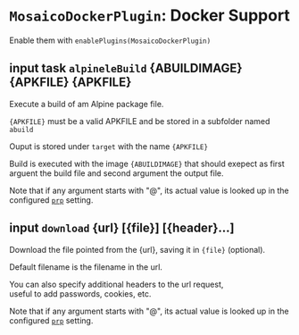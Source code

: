 # `MosaicoDockerPlugin`: Docker Support

Enable them with `enablePlugins(MosaicoDockerPlugin)`

## input task `alpineleBuild` {ABUILDIMAGE} {APKFILE} {APKFILE}

Execute a build of am Alpine package file. 

`{APKFILE}` must be a valid APKFILE and be stored in a subfolder named `abuild`

Ouput is stored under `target` with the name `{APKFILE}`

Build is executed with the image `{ABUILDIMAGE}` that should exepect
as first arguent the build file and second argument the output file.

Note that if any argument starts with "@", 
its actual value is looked up in the configured [`prp`](config.md) setting.


## input `download` {url} [{file}] [{header}...]

Download the file pointed from the {url}, saving it in `{file}` (optional).

Default filename is the filename in the url.

You can also specify additional headers to the url request,  
useful to add passwords, cookies, etc.

Note that if any argument starts with "@", 
its actual value is looked up in the configured [`prp`](config.md) setting.
